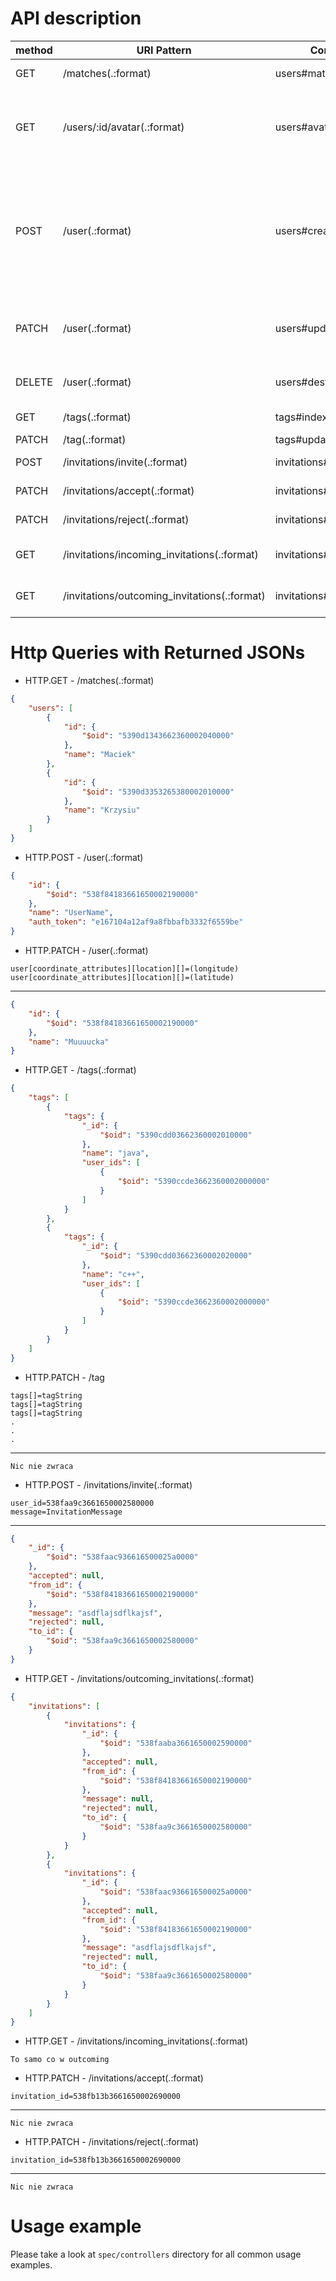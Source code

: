 # API description

method | URI Pattern | Controller#Action | description
---|---|---|---
GET | /matches(.:format) | users#matches | potential matches
GET | /users/:id/avatar(.:format) | users#avatar | download user's avatar (works only if they are able to meet)
POST | /user(.:format) | users#create | create an user, returns user token, the only method which doesn't require token authorization
PATCH | /user(.:format) | users#update | update user's data (like name, avatar or coordinates)
DELETE | /user(.:format) | users#destroy | doing nothing for now
GET | /tags(.:format) | tags#index | get current users's tags
PATCH | /tag(.:format) | tags#update | update tags
POST | /invitations/invite(.:format) | invitations#invite | creates an invitation
PATCH | /invitations/accept(.:format) | invitations#accept | accepts an invitation
PATCH | /invitations/reject(.:format) | invitations#reject | rejects an invitation
GET | /invitations/incoming_invitations(.:format) | invitations#incoming_invitations | fetch incoming invitations
GET | /invitations/outcoming_invitations(.:format) | invitations#outcoming_invitations | fetch outcoming invitatios

# Http Queries with Returned JSONs

* HTTP.GET - /matches(.:format)
```json
{
    "users": [
        {
            "id": {
                "$oid": "5390d1343662360002040000"
            },
            "name": "Maciek"
        },
        {
            "id": {
                "$oid": "5390d3353265380002010000"
            },
            "name": "Krzysiu"
        }
    ]
}
```

* HTTP.POST - /user(.:format)
  
```json
{
    "id": {
        "$oid": "538f84183661650002190000"
    },
    "name": "UserName",
    "auth_token": "e167104a12af9a8fbbafb3332f6559be"
}
```

* HTTP.PATCH - /user(.:format)
```
user[coordinate_attributes][location][]=(longitude)
user[coordinate_attributes][location][]=(latitude)
```
---
```json
{
    "id": {
        "$oid": "538f84183661650002190000"
    },
    "name": "Muuuucka"
}
```

* HTTP.GET - /tags(.:format)
```json
{
    "tags": [
        {
            "tags": {
                "_id": {
                    "$oid": "5390cdd03662360002010000"
                },
                "name": "java",
                "user_ids": [
                    {
                        "$oid": "5390ccde3662360002000000"
                    }
                ]
            }
        },
        {
            "tags": {
                "_id": {
                    "$oid": "5390cdd03662360002020000"
                },
                "name": "c++",
                "user_ids": [
                    {
                        "$oid": "5390ccde3662360002000000"
                    }
                ]
            }
        }
    ]
}
```

* HTTP.PATCH - /tag
```
tags[]=tagString
tags[]=tagString
tags[]=tagString
.
.
.
```
---
```
Nic nie zwraca
```

* HTTP.POST - /invitations/invite(.:format)
```
user_id=538faa9c3661650002580000
message=InvitationMessage
```
---
```json
{
    "_id": {
        "$oid": "538faac936616500025a0000"
    },
    "accepted": null,
    "from_id": {
        "$oid": "538f84183661650002190000"
    },
    "message": "asdflajsdflkajsf",
    "rejected": null,
    "to_id": {
        "$oid": "538faa9c3661650002580000"
    }
}
```

* HTTP.GET - /invitations/outcoming_invitations(.:format)
```json
{
    "invitations": [
        {
            "invitations": {
                "_id": {
                    "$oid": "538faaba3661650002590000"
                },
                "accepted": null,
                "from_id": {
                    "$oid": "538f84183661650002190000"
                },
                "message": null,
                "rejected": null,
                "to_id": {
                    "$oid": "538faa9c3661650002580000"
                }
            }
        },
        {
            "invitations": {
                "_id": {
                    "$oid": "538faac936616500025a0000"
                },
                "accepted": null,
                "from_id": {
                    "$oid": "538f84183661650002190000"
                },
                "message": "asdflajsdflkajsf",
                "rejected": null,
                "to_id": {
                    "$oid": "538faa9c3661650002580000"
                }
            }
        }
    ]
}
```

* HTTP.GET - /invitations/incoming_invitations(.:format)
```
To samo co w outcoming
```

* HTTP.PATCH - /invitations/accept(.:format)
```
invitation_id=538fb13b3661650002690000
```
---
```
Nic nie zwraca
```

* HTTP.PATCH - /invitations/reject(.:format)
```
invitation_id=538fb13b3661650002690000
```
---
```
Nic nie zwraca
```

# Usage example

Please take a look at `spec/controllers` directory for all common usage examples.
